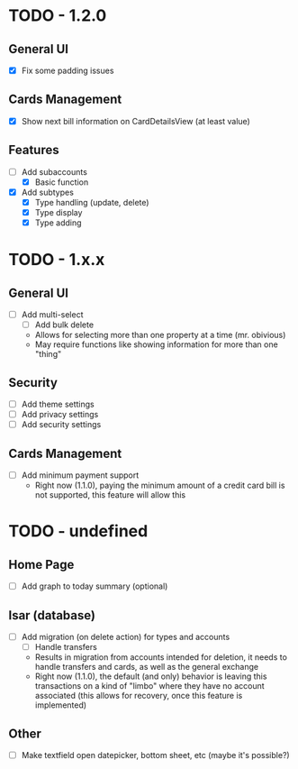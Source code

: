 # TODO - 1.2.0

## General UI
- [x] Fix some padding issues

## Cards Management
- [x] Show next bill information on CardDetailsView (at least value)

## Features
- [ ] Add subaccounts
  - [x] Basic function
- [x] Add subtypes
  - [x] Type handling (update, delete)
  - [x] Type display
  - [x] Type adding

# TODO - 1.x.x

## General UI
- [ ] Add multi-select
    - [ ] Add bulk delete
    - Allows for selecting more than one property at a time (mr. obivious)
    - May require functions like showing information for more than one "thing"

## Security
- [ ] Add theme settings
- [ ] Add privacy settings
- [ ] Add security settings

## Cards Management
- [ ] Add minimum payment support
    - Right now (1.1.0), paying the minimum amount of a credit card bill is not supported, this feature will allow this

# TODO - undefined

## Home Page
- [ ] Add graph to today summary (optional)

## Isar (database)
- [ ] Add migration (on delete action) for types and accounts
    - [ ] Handle transfers
    - Results in migration from accounts intended for deletion, it needs to handle transfers and cards, as well as the general exchange
    - Right now (1.1.0), the default (and only) behavior is leaving this transactions on a kind of "limbo" where they have no account associated
    (this allows for recovery, once this feature is implemented)

## Other
- [ ] Make textfield open datepicker, bottom sheet, etc (maybe it's possible?)
